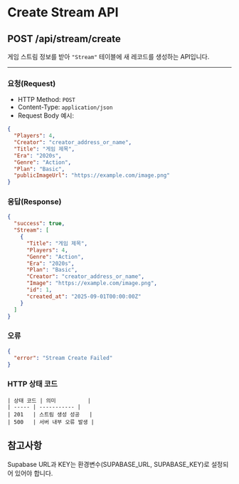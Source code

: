 # Create Stream API

## POST /api/stream/create

게임 스트림 정보를 받아 `"Stream"` 테이블에 새 레코드를 생성하는 API입니다.

---

### 요청(Request)

- HTTP Method: `POST`
- Content-Type: `application/json`
- Request Body 예시:

```json
{
  "Players": 4,
  "Creator": "creator_address_or_name",
  "Title": "게임 제목",
  "Era": "2020s",
  "Genre": "Action",
  "Plan": "Basic",
  "publicImageUrl": "https://example.com/image.png"
}
```

### 응답(Response)

```json
{
  "success": true,
  "Stream": [
    {
      "Title": "게임 제목",
      "Players": 4,
      "Genre": "Action",
      "Era": "2020s",
      "Plan": "Basic",
      "Creator": "creator_address_or_name",
      "Image": "https://example.com/image.png",
      "id": 1,
      "created_at": "2025-09-01T00:00:00Z"
    }
  ]
}
```

### 오류

```json
{
  "error": "Stream Create Failed"
}
```

### HTTP 상태 코드

```
| 상태 코드 | 의미          |
| ----- | ----------- |
| 201   | 스트림 생성 성공   |
| 500   | 서버 내부 오류 발생 |

```

## 참고사항

Supabase URL과 KEY는 환경변수(SUPABASE_URL, SUPABASE_KEY)로 설정되어 있어야 합니다.
